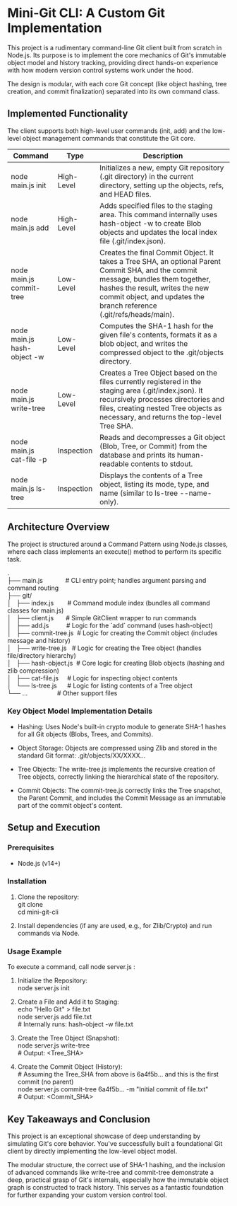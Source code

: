 # Mini-Git CLI: A Custom Git Implementation

This project is a rudimentary command-line Git client built from scratch in Node.js. Its purpose is to implement the core mechanics of Git's immutable object model and history tracking, providing direct hands-on experience with how modern version control systems work under the hood.

The design is modular, with each core Git concept (like object hashing, tree creation, and commit finalization) separated into its own command class.

## Implemented Functionality

The client supports both high-level user commands (init, add) and the low-level object management commands that constitute the Git core.

| Command | Type | Description |
| --- | --- | --- |
| node main.js init | High-Level | Initializes a new, empty Git repository (.git directory) in the current directory, setting up the objects, refs, and HEAD files. |
| node main.js add <file> | High-Level | Adds specified files to the staging area. This command internally uses hash-object -w to create Blob objects and updates the local index file (.git/index.json). |
| node main.js commit-tree | Low-Level | Creates the final Commit Object. It takes a Tree SHA, an optional Parent Commit SHA, and the commit message, bundles them together, hashes the result, writes the new commit object, and updates the branch reference (.git/refs/heads/main). |
| node main.js hash-object -w <file> | Low-Level | Computes the SHA-1 hash for the given file's contents, formats it as a blob object, and writes the compressed object to the .git/objects directory. |
| node main.js write-tree | Low-Level | Creates a Tree Object based on the files currently registered in the staging area (.git/index.json). It recursively processes directories and files, creating nested Tree objects as necessary, and returns the top-level Tree SHA. |
| node main.js cat-file -p <sha> | Inspection | Reads and decompresses a Git object (Blob, Tree, or Commit) from the database and prints its human-readable contents to stdout. |
| node main.js ls-tree <sha> | Inspection | Displays the contents of a Tree object, listing its mode, type, and name (similar to ls-tree --name-only). |

## Architecture Overview

The project is structured around a Command Pattern using Node.js classes, where each class implements an execute() method to perform its specific task.

.  
├── main.js             # CLI entry point; handles argument parsing and command routing  
├── git/  
│   ├── index.js        # Command module index (bundles all command classes for main.js)  
│   ├── client.js       # Simple GitClient wrapper to run commands  
│   ├── add.js          # Logic for the \`add\` command (uses hash-object)  
│   ├── commit-tree.js  # Logic for creating the Commit object (includes message and history)  
│   ├── write-tree.js   # Logic for creating the Tree object (handles file/directory hierarchy)  
│   ├── hash-object.js  # Core logic for creating Blob objects (hashing and zlib compression)  
│   ├── cat-file.js     # Logic for inspecting object contents  
│   └── ls-tree.js      # Logic for listing contents of a Tree object  
└── ...                 # Other support files  
  
  
  

### Key Object Model Implementation Details

*   Hashing: Uses Node's built-in crypto module to generate SHA-1 hashes for all Git objects (Blobs, Trees, and Commits).
    
*   Object Storage: Objects are compressed using Zlib and stored in the standard Git format: .git/objects/XX/XXXX...
    
*   Tree Objects: The write-tree.js implements the recursive creation of Tree objects, correctly linking the hierarchical state of the repository.
    
*   Commit Objects: The commit-tree.js correctly links the Tree snapshot, the Parent Commit, and includes the Commit Message as an immutable part of the commit object's content.
    

## Setup and Execution

### Prerequisites

*   Node.js (v14+)
    

### Installation

1.  Clone the repository:  
    git clone <your-repo-link>  
    cd mini-git-cli  
      
      
    
2.  Install dependencies (if any are used, e.g., for Zlib/Crypto) and run commands via Node.
    

### Usage Example

To execute a command, call node server.js <command> <arguments>:

1.  Initialize the Repository:  
    node server.js init  
      
      
    
2.  Create a File and Add it to Staging:  
    echo "Hello Git" > file.txt  
    node server.js add file.txt  
    \# Internally runs: hash-object -w file.txt  
      
      
    
3.  Create the Tree Object (Snapshot):  
    node server.js write-tree  
    \# Output: <Tree\_SHA>  
      
      
    
4.  Create the Commit Object (History):  
    \# Assuming the Tree\_SHA from above is 6a4f5b... and this is the first commit (no parent)  
    node server.js commit-tree 6a4f5b... -m "Initial commit of file.txt"  
    \# Output: <Commit\_SHA>  
      
      
    

## Key Takeaways and Conclusion

This project is an exceptional showcase of deep understanding by simulating Git's core behavior. You've successfully built a foundational Git client by directly implementing the low-level object model.

The modular structure, the correct use of SHA-1 hashing, and the inclusion of advanced commands like write-tree and commit-tree demonstrate a deep, practical grasp of Git's internals, especially how the immutable object graph is constructed to track history. This serves as a fantastic foundation for further expanding your custom version control tool.
